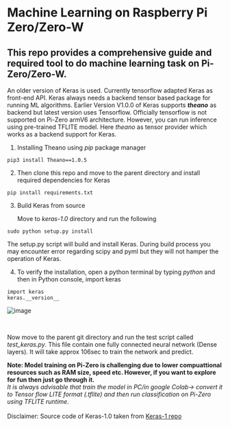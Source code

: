 # Machine Learning on Raspberry Pi Zero/Zero-W
## This repo provides a comprehensive guide and required tool to do machine learning task on Pi-Zero/Zero-W. <br>
An older version of Keras is used. Currently tensorflow adapted Keras as front-end API. 
Keras always needs a backend tensor based package for running ML algorithms. Earlier Version V1.0.0 of Keras supports 
***theano*** as backend but latest version uses Tensorflow. Officially tensorflow is not supported on Pi-Zero armV6 architecture. However, you can run inference using pre-trained TFLITE model. Here  *theano* as tensor provider which works as a backend support for Keras.<br>

1. Installing Theano using *pip* package manager<br>

```
pip3 install Theano==1.0.5
```
2. Then clone this repo and move to the parent directory and install required dependencies for Keras

```
pip install requirements.txt
```

3. Build Keras from source<br>

     Move to *keras-1.0* directory and run the following <br>

```
sudo python setup.py install
```
The setup.py script will build and install Keras. During build process you may encounter error regarding scipy and pyml but they will not hamper the operation of Keras.<br>

4. To verify the installation, open a python terminal by typing *python* and then in Python console, import keras <br>

```
import keras
keras.__version__
```
   ![image](https://github.com/charlie2951/mL_Rpi_ZeroW/assets/90516512/0982b6b8-0ade-4b60-b4ab-a6b24fe54be5)

   <br>

   Now move to the parent git directory and run the test script called *test_keras.py*. This file contain one fully connected neural network (Dense layers). It will take approx 106sec to train the network and predict. <br>

   **Note: Model training on Pi-Zero is challenging due to lower compuattional resources such as RAM size, speed etc. However, if you want to explore for fun then just go through it.** <br>
   *It is always advisable that train the model in PC/in google Colab-> convert it to Tensor flow LITE format (.tflite) and then run classification on Pi-Zero using TFLITE runtime.* 
 <br>  
Disclaimer: Source code of Keras-1.0 taken from [Keras-1 repo](https://github.com/keras-team/keras/tree/keras-1)
